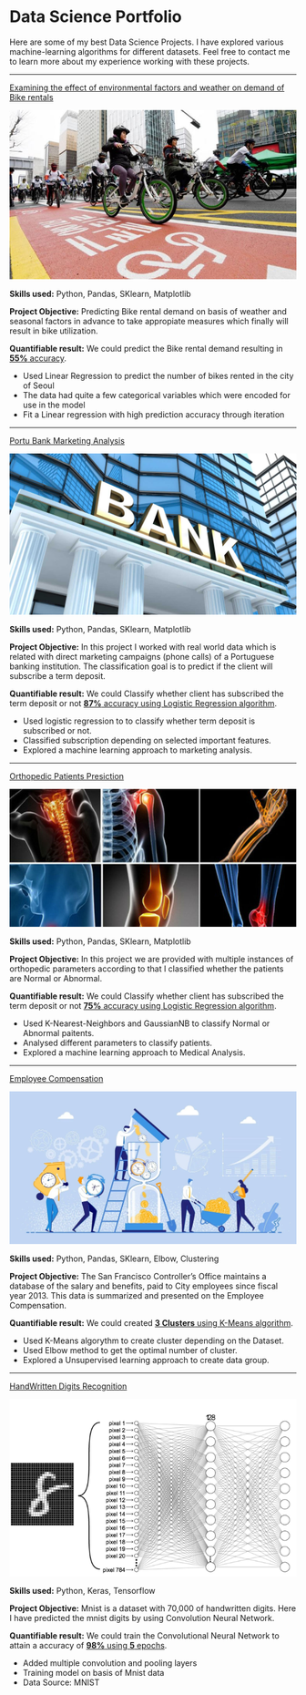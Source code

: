 # Data Science Portfolio

Here are some of my best Data Science Projects. I have explored various machine-learning algorithms for different datasets. Feel free to contact me to learn more about my experience working with these projects.

***

[Examining the effect of environmental factors and weather on demand of Bike rentals](https://github.com/pghatani0811/Examining-the-effect-of-environmental-factors-and-weather-on-demand-of-Bike-rentals)

<img src="images/seoul-bikes.jpeg?raw=true"/>

**Skills used:** Python, Pandas, SKlearn, Matplotlib

**Project Objective:** Predicting Bike rental demand on basis of weather and seasonal factors in advance to take appropiate measures which finally will result in bike utilization.

**Quantifiable result:** We could predict the Bike rental demand resulting in [**55%** accuracy](https://github.com/pghatani0811/Examining-the-effect-of-environmental-factors-and-weather-on-demand-of-Bike-rentals).

- Used Linear Regression to predict the number of bikes rented in the city of Seoul
- The data had quite a few categorical variables which were encoded for use in the model
- Fit a Linear regression with high prediction accuracy through iteration

***

[Portu Bank Marketing Analysis](https://github.com/pghatani0811/Portu_Bank-Marketing_Anlysis)

<img src="images/bank.jpg?raw=true"/>

**Skills used:** Python, Pandas, SKlearn, Matplotlib

**Project Objective:** In this project I worked with real world data which is related with direct marketing campaigns (phone calls) of a Portuguese banking institution. The classification goal is to predict if the client will subscribe a term deposit. 

**Quantifiable result:** We could Classify whether client has subscribed the term deposit or not [**87%** accuracy using Logistic Regression algorithm](https://github.com/pghatani0811/Portu_Bank-Marketing_Anlysis).

- Used logistic regression to to classify whether term deposit is subscribed or not.
- Classified subscription depending on selected important features.
- Explored a machine learning approach to marketing analysis.

***

[Orthopedic Patients Presiction](https://github.com/pghatani0811/Orthopedic_Patients_Prediction)

<img src="images/OP.jpg?raw=true"/>

**Skills used:** Python, Pandas, SKlearn, Matplotlib

**Project Objective:** In this project we are provided with multiple instances of orthopedic parameters according to that I classified whether the patients are Normal or Abnormal.

**Quantifiable result:** We could Classify whether client has subscribed the term deposit or not [**75%** accuracy using Logistic Regression algorithm](https://github.com/pghatani0811/Orthopedic_Patients_Prediction).

- Used K-Nearest-Neighbors and GaussianNB to classify Normal or Abnormal paitents.
- Analysed different parameters to classify patients.
- Explored a machine learning approach to Medical Analysis.

***

[Employee Compensation](https://github.com/pghatani0811/Employee_Compensation)

<img src="images/EC.webp?raw=true"/>

**Skills used:** Python, Pandas, SKlearn, Elbow, Clustering

**Project Objective:** The San Francisco Controller’s Office maintains a database of the salary and benefits, paid to City employees since fiscal year 2013. This data is summarized and presented on the Employee Compensation.

**Quantifiable result:** We could created [**3 Clusters** using K-Means algorithm](https://github.com/pghatani0811/Employee_Compensation).

- Used K-Means algorythm to create cluster depending on the Dataset.
- Used Elbow method to get the optimal number of cluster.
- Explored a Unsupervised learning approach to create data group.

***

[HandWritten Digits Recognition](https://github.com/pghatani0811/HandWritten_Digits_Recognition)

<img src="images/CV.png?raw=true"/>

**Skills used:** Python, Keras, Tensorflow

**Project Objective:** Mnist is a dataset with 70,000 of handwritten digits. Here I have predicted the mnist digits by using Convolution Neural Network.

**Quantifiable result:** We could train the Convolutional Neural Network to attain a accuracy of [**98%** using **5** epochs](https://github.com/pghatani0811/HandWritten_Digits_Recognition).

- Added multiple convolution and pooling layers
- Training model on basis of Mnist data
- Data Source: MNIST
